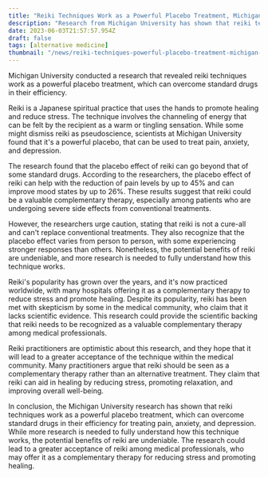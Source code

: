 ```yaml
---
title: "Reiki Techniques Work as a Powerful Placebo Treatment, Michigan University Finds"
description: "Research from Michigan University has shown that reiki techniques work as a powerful placebo treatment, which can overcome standard drugs in their efficiency for treating pain, anxiety, and depression."
date: 2023-06-03T21:57:57.954Z
draft: false
tags: [alternative medicine]
thumbnail: "/news/reiki-techniques-powerful-placebo-treatment-michigan-university/thumb.png"
---
```


Michigan University conducted a research that revealed reiki techniques work as a powerful placebo treatment, which can overcome standard drugs in their efficiency. 

Reiki is a Japanese spiritual practice that uses the hands to promote healing and reduce stress. The technique involves the channeling of energy that can be felt by the recipient as a warm or tingling sensation. While some might dismiss reiki as pseudoscience, scientists at Michigan University found that it's a powerful placebo, that can be used to treat pain, anxiety, and depression.

The research found that the placebo effect of reiki can go beyond that of some standard drugs. According to the researchers, the placebo effect of reiki can help with the reduction of pain levels by up to 45% and can improve mood states by up to 26%. These results suggest that reiki could be a valuable complementary therapy, especially among patients who are undergoing severe side effects from conventional treatments. 

However, the researchers urge caution, stating that reiki is not a cure-all and can't replace conventional treatments. They also recognize that the placebo effect varies from person to person, with some experiencing stronger responses than others. Nonetheless, the potential benefits of reiki are undeniable, and more research is needed to fully understand how this technique works. 

Reiki's popularity has grown over the years, and it's now practiced worldwide, with many hospitals offering it as a complementary therapy to reduce stress and promote healing. Despite its popularity, reiki has been met with skepticism by some in the medical community, who claim that it lacks scientific evidence. This research could provide the scientific backing that reiki needs to be recognized as a valuable complementary therapy among medical professionals. 

Reiki practitioners are optimistic about this research, and they hope that it will lead to a greater acceptance of the technique within the medical community. Many practitioners argue that reiki should be seen as a complementary therapy rather than an alternative treatment. They claim that reiki can aid in healing by reducing stress, promoting relaxation, and improving overall well-being. 

In conclusion, the Michigan University research has shown that reiki techniques work as a powerful placebo treatment, which can overcome standard drugs in their efficiency for treating pain, anxiety, and depression. While more research is needed to fully understand how this technique works, the potential benefits of reiki are undeniable. The research could lead to a greater acceptance of reiki among medical professionals, who may offer it as a complementary therapy for reducing stress and promoting healing.